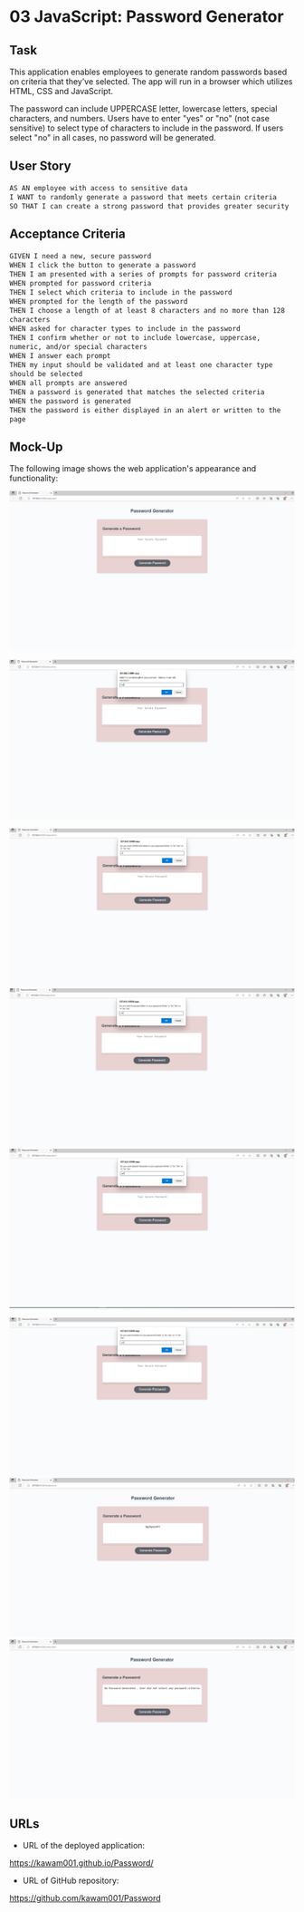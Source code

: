 # 03 JavaScript: Password Generator


## Task 

This application enables employees to generate random passwords based on criteria that they’ve selected. 
The app will run in a browser which utilizes HTML, CSS and JavaScript.

The password can include UPPERCASE letter, lowercase letters, special characters, and numbers. Users have to enter "yes" or "no" (not case sensitive) to select type of characters to include in the password. If users select "no" in all cases, no password will be generated.


## User Story

```
AS AN employee with access to sensitive data
I WANT to randomly generate a password that meets certain criteria
SO THAT I can create a strong password that provides greater security
```

## Acceptance Criteria

```
GIVEN I need a new, secure password
WHEN I click the button to generate a password
THEN I am presented with a series of prompts for password criteria
WHEN prompted for password criteria
THEN I select which criteria to include in the password
WHEN prompted for the length of the password
THEN I choose a length of at least 8 characters and no more than 128 characters
WHEN asked for character types to include in the password
THEN I confirm whether or not to include lowercase, uppercase, numeric, and/or special characters
WHEN I answer each prompt
THEN my input should be validated and at least one character type should be selected
WHEN all prompts are answered
THEN a password is generated that matches the selected criteria
WHEN the password is generated
THEN the password is either displayed in an alert or written to the page
```

## Mock-Up

The following image shows the web application's appearance and functionality:

![Head Screen](./Assets/password-mockup1.PNG)



![Password Length Prompt](./Assets/password-mockup2.PNG)


![UPPERCASE Prompt](./Assets/password-mockup3.PNG) 
![lowercase Prompt](./Assets/password-mockup4.PNG) 
![Special Characters Prompt](./Assets/password-mockup5a.PNG)

![Numbers Prompt](./Assets/password-mockup5.PNG) 
![Password Generated](./Assets/password-mockup6.PNG) 
![No Password Generated](./Assets/password-mockup7.PNG) 


## URLs


* URL of the deployed application:

https://kawam001.github.io/Password/

* URL of GitHub repository:

https://github.com/kawam001/Password

